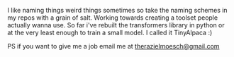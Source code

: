 I like naming things weird things sometimes so take the naming schemes in my repos with a grain of salt. Working towards creating a toolset people actually wanna use.
So far i've rebuilt the transformers library in python or at the very least enough to train a small model. I called it TinyAlpaca :) 

PS if you want to give me a job email me at therazielmoesch@gmail.com
